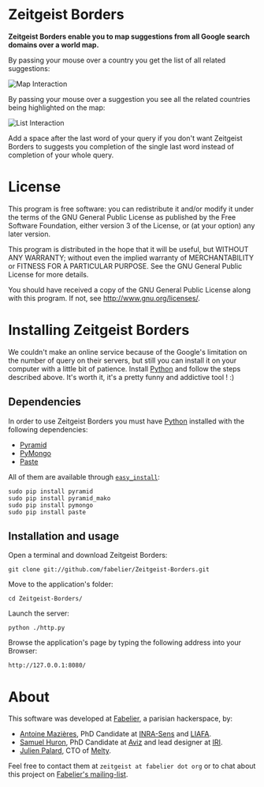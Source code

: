 # Zeitgeist Borders

**Zeitgeist Borders enable you to map suggestions from all Google search domains over a world map.**

By passing your mouse over a country you get the list of all related suggestions:

![Map Interaction](https://raw.github.com/fabelier/Zeitgeist-Borders/master/documentation/map_zeitgeist.jpg)

By passing your mouse over a suggestion you see all the related countries being highlighted on the map:

![List Interaction](https://raw.github.com/fabelier/Zeitgeist-Borders/master/documentation/menu_zeitgeist.jpg)

Add a space after the last word of your query if you don't want Zeitgeist Borders to suggests you completion of the single last word instead of completion of your whole query.

# License

This program is free software: you can redistribute it and/or modify
it under the terms of the GNU General Public License as published by
the Free Software Foundation, either version 3 of the License, or
(at your option) any later version.

This program is distributed in the hope that it will be useful,
but WITHOUT ANY WARRANTY; without even the implied warranty of
MERCHANTABILITY or FITNESS FOR A PARTICULAR PURPOSE.  See the
GNU General Public License for more details.

You should have received a copy of the GNU General Public License
along with this program.  If not, see <http://www.gnu.org/licenses/>.

# Installing Zeitgeist Borders

We couldn't make an online service because of the Google's limitation on the number of query on their servers, but still you can install it on your computer with a little bit of patience. Install [Python](http://www.python.org/) and follow the steps described above. It's worth it, it's a pretty funny and addictive tool ! :)

## Dependencies

In order to use Zeitgeist Borders you must have [Python](http://www.python.org/download/releases/2.7/) installed with the following dependencies: 

+ [Pyramid](http://docs.pylonsproject.org/projects/pyramid/en/latest/index.html)
+ [PyMongo](http://api.mongodb.org/python/current/)
+ [Paste](http://pythonpaste.org/)

All of them are available through [`easy_install`](http://pypi.python.org/pypi/setuptools):

	sudo pip install pyramid
	sudo pip install pyramid_mako
	sudo pip install pymongo
	sudo pip install paste

## Installation and usage

Open a terminal and download Zeitgeist Borders:

	git clone git://github.com/fabelier/Zeitgeist-Borders.git

Move to the application's folder:

	cd Zeitgeist-Borders/

Launch the server:

	python ./http.py

Browse the application's page by typing the following address into your Browser:

	http://127.0.0.1:8080/

# About

This software was developed at [Fabelier](http://fabelier.org), a parisian hackerspace, by:

+ [Antoine Mazières](https://github.com/mazieres), PhD Candidate at [INRA-Sens](http://www.inra-ifris.org/) and [LIAFA](http://www.liafa.jussieu.fr/).
+ [Samuel Huron](https://github.com/cybunk), PhD Candidate at [Aviz](http://www.aviz.fr/) and lead designer at [IRI](http://www.iri.centrepompidou.fr/).
+ [Julien Palard](https://github.com/JulienPalard), CTO of [Melty](http://www.meltynetwork.fr/).

Feel free to contact them at `zeitgeist at fabelier dot org` or to chat about this project on [Fabelier's mailing-list](https://groups.google.com/forum/?hl=en&fromgroups#!forum/fabelier).